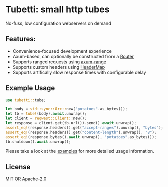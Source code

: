 # Tubetti: small http tubes

No-fuss, low configuration webservers on demand 

## Features:
- Convenience-focused development experience
- Axum-based, can optionally be constructed from a [Router](https://docs.rs/axum/latest/axum/struct.Router.html)
- Supports ranged requests using [axum-range](https://github.com/haileys/axum-range)
- Supports custom headers using [HeaderMap](https://docs.rs/http/1.2.0/http/header/struct.HeaderMap.html)
- Supports artifically slow response times with configurable delay

## Example Usage
```rust 
use tubetti::tube;

let body = std::sync::Arc::new("potatoes".as_bytes());
let tb = tube!(body).await.unwrap();
let client = reqwest::Client::new();
let response = client.get(tb.url()).send().await.unwrap();
assert_eq!(response.headers().get("accept-ranges").unwrap(), "bytes");
assert_eq!(response.headers().get("content-length").unwrap(), "8");
assert_eq!(response.bytes().await.unwrap(), "potatoes".as_bytes());
tb.shutdown().await.unwrap();
```

Please take a look at the [examples](examples) for more detailed usage information.

## License

MIT OR Apache-2.0